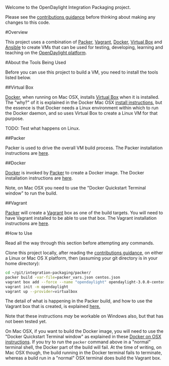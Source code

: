 Welcome to the OpenDaylight Integration Packaging project.

Please see the [contributions guidance][12] before thinking about making any changes to this code. 

#Overview

This project uses a combination of [Packer][1], [Vagrant][2], [Docker][3], [Virtual Box][4] and [Ansible][5] to create VMs that can be used for testing, developing, learning and teaching on the [OpenDaylight platform][6].

#About the Tools Being Used

Before you can use this project to build a VM, you need to install the tools listed below.

##Virtual Box

[Docker][3], when running on Mac OSX, installs [Virtual Box][4] when it is installed. The "why?" of it is explained in the Docker Mac OSX [install instructions][11], but the essence is that Docker needs a Linux environment within which to run the Docker daemon, and so uses Virtual Box to create a Linux VM for that purpose.

TODO: Test what happens on Linux.

##Packer

Packer is used to drive the overall VM build process. The Packer installation instructions are [here][7].

##Docker

[Docker][3] is invoked by [Packer][1] to create a Docker image. The Docker installation instructions are [here][8].

Note, on Mac OSX you need to use the "Docker Quickstart Terminal window" to run the build.

##Vagrant

[Packer][1] will create a [Vagrant][2] box as one of the build targets. You will need to have Vagrant installed to be able to use that box. The Vagrant installation instructions are [here][9].

#How to Use

Read all the way through this section before attempting any commands.

Clone this project locally, after reading the [contributions guidance][12], on either a Linux or Mac OS X platform, then (assuming your git directory is in your home directory):

```bash
cd ~/git/integration-packaging/packer/
packer build -var-file=packer_vars.json centos.json
vagrant box add --force --name "opendaylight" opendaylight-3.0.0-centos-1503.box 
vagrant init -m opendaylight
vagrant up --provider=virtualbox
```

The detail of what is happening in the Packer build, and how to use the Vagrant box that is created, is explained [here.](packer/README.markdown)

Note that these instructions *may* be workable on Windows also, but that has not been tested yet.

On Mac OSX, if you want to build the Docker image, you will need to use the "Docker Quickstart Terminal window" as explained in these [Docker on OSX instructions](http://docs.docker.com/mac/step_one/). If you try to run the `packer` command above in a "normal" terminal shell, the Docker part of the build will fail. At the time of writing, on Mac OSX though, the build running in the Docker terminal fails to terminate, whereas a build run in a "normal" OSX terminal does build the Vagrant box.

[1]: https://www.packer.io
[2]: https://www.vagrantup.com
[3]: https://www.docker.com
[4]: https://www.virtualbox.org
[5]: http://www.ansible.com
[6]: https://www.opendaylight.org
[7]: https://www.packer.io/intro/getting-started/setup.html
[8]: https://docs.docker.com/installation/
[9]: https://docs.vagrantup.com/v2/installation/
[10]: https://www.virtualbox.org/wiki/Downloads
[11]: https://docs.docker.com/installation/mac/
[12]: CONTRIBUTING.md
